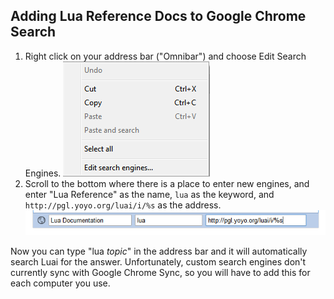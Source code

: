 ## Adding Lua Reference Docs to Google Chrome Search

1. Right click on your address bar ("Omnibar") and choose Edit Search Engines. ![Screenshot showing Edit Search Engines](images/chrome_right_click_address_bar.png)
2. Scroll to the bottom where there is a place to enter new engines, and enter "Lua Reference" as the name, `lua` as the keyword, and `http://pgl.yoyo.org/luai/i/%s` as the address. ![Screenshot showing the new Lua Reference search](images/chrome_adding_luai.png)

Now you can type "lua _topic_" in the address bar and it will automatically search Luai for the answer. Unfortunately, custom search engines don't currently sync with Google Chrome Sync, so you will have to add this for each computer you use.
